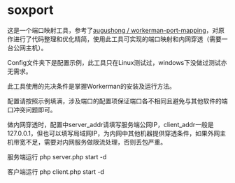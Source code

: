 ﻿# soxport

这是一个端口映射工具，参考了[augushong / workerman-port-mapping](https://gitee.com/augushong/workerman-port-mapping)，对原作进行了代码整理和优化精简，使用此工具可实现的端口映射和内网穿透（需要一台公网主机）。

Config文件夹下是配置示例，此工具只在Linux测试过，windows下没做过测试亦无需求。

此工具使用的先决条件是掌握Workerman的安装及运行方法。

配置请按照示例填满，涉及端口的配置项保证端口各不相同且避免与其他软件的端口冲突问题即可。

做内网穿透时，配置中server_addr请填写服务端公网IP，client_addr一般是127.0.0.1，但也可以填写局域网IP，为内网中其他机器提供穿透条件，如果外网主机带宽不足，需要对内网服务做限流处理，否则丢包严重。

服务端运行 php server.php start -d

客户端运行 php client.php start -d
